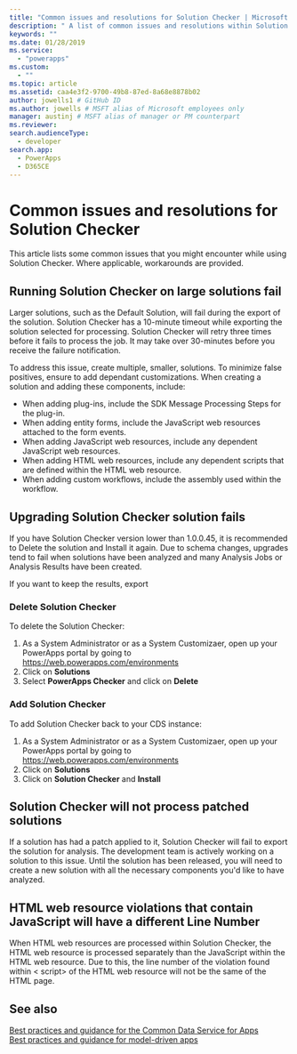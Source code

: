 ```yaml
---
title: "Common issues and resolutions for Solution Checker | Microsoft Docs" # Intent and product brand in a unique string of 43-59 chars including spaces"
description: " A list of common issues and resolutions within Solution Checker"
keywords: ""
ms.date: 01/28/2019
ms.service:
  - "powerapps"
ms.custom:
  - ""
ms.topic: article
ms.assetid: caa4e3f2-9700-49b8-87ed-8a68e8878b02
author: jowells1 # GitHub ID
ms.author: jowells # MSFT alias of Microsoft employees only
manager: austinj # MSFT alias of manager or PM counterpart
ms.reviewer: 
search.audienceType: 
  - developer
search.app: 
  - PowerApps
  - D365CE
---
```

# Common issues and resolutions for Solution Checker

This article lists some common issues that you might encounter while using Solution Checker. Where applicable, workarounds are provided.

<!-- Using this article as the template: https://docs.microsoft.com/en-us/powerapps/maker/canvas-apps/common-issues-and-resolutions -->

## Running Solution Checker on large solutions fail

Larger solutions, such as the Default Solution, will fail during the export of the solution.  Solution Checker has a 10-minute timeout while exporting the solution selected for processing.  Solution Checker will retry three times before it fails to process the job.  It may take over 30-minutes before you receive the failure notification. 

To address this issue, create multiple, smaller, solutions.  To minimize false positives, ensure to add dependant customizations.  When creating a solution and adding these components, include:
- When adding plug-ins, include the SDK Message Processing Steps for the plug-in.
- When adding entity forms, include the JavaScript web resources attached to the form events.  
- When adding JavaScript web resources, include any dependent JavaScript web resources.
- When adding HTML web resources, include any dependent scripts that are defined within the HTML web resource.
- When adding custom workflows, include the assembly used within the workflow.

## Upgrading Solution Checker solution fails

If you have Solution Checker version lower than 1.0.0.45, it is recommended to Delete the solution and Install it again.  Due to schema changes, upgrades tend to fail when solutions have been analyzed and many Analysis Jobs or Analysis Results have been created.

If you want to keep the results, export

### Delete Solution Checker

To delete the Solution Checker:

1. As a System Administrator or as a System Customizaer, open up your PowerApps portal by going to https://web.powerapps.com/environments
2. Click on **Solutions**
3. Select **PowerApps Checker** and click on **Delete**

### Add Solution Checker

To add Solution Checker back to your CDS instance:

1. As a System Administrator or as a System Customizaer, open up your PowerApps portal by going to https://web.powerapps.com/environments
2. Click on **Solutions**
3. Click on **Solution Checker** and **Install**

## Solution Checker will not process patched solutions

If a solution has had a patch applied to it, Solution Checker will fail to export the solution for analysis. The development team is actively working on a solution to this issue.  Until the solution has been released, you will need to create a new solution with all the necessary components you'd like to have analyzed.

## HTML web resource violations that contain JavaScript will have a different Line Number 

When HTML web resources are processed within Solution Checker, the HTML web resource is processed separately than the JavaScript within the HTML web resource. Due to this, the line number of the violation found within < script> of the HTML web resource will not be the same of the HTML page.

## See also
[Best practices and guidance for the Common Data Service for Apps](../../developer/common-data-service/best-practices/index.md)<br />
[Best practices and guidance for model-driven apps](../../developer/model-driven-apps/best-practices/index.md)<br />
